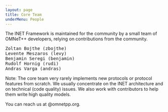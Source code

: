 ```yaml
---
layout: page
title: Core Team
underMenu: People
---
```


The INET Framework is maintained for the community by a small team of OMNeT++ developers, relying on contributions from the community.

<pre>
Zoltan Bojthe (zbojthe)
Levente Meszaros (levy)
Benjamin Seregi (benjamin)
Rudolf Hornig (rudi)
Andras Varga (andras)
</pre>

Note: The core team very rarely implements new protocols or protocol features from scratch. We usually concentrate on the INET architecture and on technical (code quality) issues. We also work with contributors to help them write high quality models.

You can reach us at <nick>@omnetpp.org.

